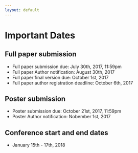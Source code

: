 ```yaml
---
layout: default
---
```

# Important Dates

## Full paper submission 
* Full paper submission due: July 30th, 2017, 11:59pm
* Full paper Author notification: August 30th, 2017
* Full paper final version due: October 1st, 2017
* Full paper author registration deadline: October 6th, 2017

## Poster submission
* Poster submission due: October 21st, 2017, 11:59pm
* Poster Author notification: Nobember 1st, 2017

## Conference start and end dates
* January 15th - 17th, 2018
